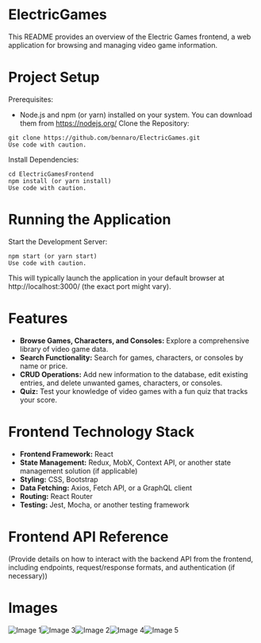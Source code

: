# ElectricGames
This README provides an overview of the Electric Games frontend, a web application for browsing and managing video game information.

# Project Setup

Prerequisites:
* Node.js and npm (or yarn) installed on your system. You can download them from https://nodejs.org/
Clone the Repository:
```
git clone https://github.com/bennaro/ElectricGames.git
Use code with caution.
```
Install Dependencies:

```
cd ElectricGamesFrontend
npm install (or yarn install)
Use code with caution.
```

# Running the Application

Start the Development Server:
```
npm start (or yarn start)
Use code with caution.
```
This will typically launch the application in your default browser at http://localhost:3000/ (the exact port might vary).

# Features

* **Browse Games, Characters, and Consoles:** Explore a comprehensive library of video game data.
* **Search Functionality:** Search for games, characters, or consoles by name or price.
* **CRUD Operations:** Add new information to the database, edit existing entries, and delete unwanted games, characters, or consoles.
* **Quiz:** Test your knowledge of video games with a fun quiz that tracks your score.

# Frontend Technology Stack

* **Frontend Framework:** React
* **State Management:** Redux, MobX, Context API, or another state management solution (if applicable)
* **Styling:** CSS, Bootstrap
* **Data Fetching:** Axios, Fetch API, or a GraphQL client
* **Routing:** React Router
* **Testing:** Jest, Mocha, or another testing framework

# Frontend API Reference

(Provide details on how to interact with the backend API from the frontend, including endpoints, request/response formats, and authentication (if necessary))


# Images

<div style="display: flex; flex-wrap: wrap;">
  <img src="https://github.com/bennaro/ElectricGames/assets/94905053/cafb9971-81d7-40e5-aa85-b898e535d926" alt="Image 1">
  <img src="https://github.com/bennaro/ElectricGames/assets/94905053/85e0df87-d7f2-4c6f-9c1c-3b94f6ed18b9" alt="Image 3">
  <img src="https://github.com/bennaro/ElectricGames/assets/94905053/a920407a-bdb8-468c-8bae-c813c5d1970b" alt="Image 2">
  <img src="https://github.com/bennaro/ElectricGames/assets/94905053/17c13d71-dbdd-4558-b3ba-852be8fb0536" alt="Image 4">
  <img src="https://github.com/bennaro/ElectricGames/assets/94905053/e80fff3b-9888-4023-86ae-2687a74427a9" alt="Image 5">
</div>



